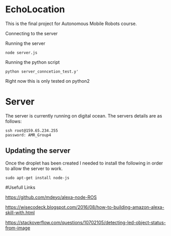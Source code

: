 # EchoLocation
This is the final project for Autonomous Mobile Robots course.

Connecting to the server



Running the server
```
node server.js
```

Running the python script
```
python server_conncetion_test.y'
```

Right now this is only tested on python2



# Server

The server is currently running on digital ocean. The servers details are as follows:
```
ssh root@159.65.234.255
password: AMR_Group4
```

## Updating the server

Once the droplet has been created I needed to install the following in order to allow the server to work.
```
sudo apt-get install node-js
```


#Usefull Links


https://github.com/mdeyo/alexa-node-ROS


https://wisecodeck.blogspot.com/2016/08/how-to-building-amazon-alexa-skill-with.html


https://stackoverflow.com/questions/10702105/detecting-led-object-status-from-image


